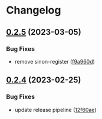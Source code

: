# Changelog

## [0.2.5](https://github.com/aquiladev/bls-snap/compare/bls-snap-v0.2.4...bls-snap-v0.2.5) (2023-03-05)


### Bug Fixes

* remove sinon-register ([f9a960d](https://github.com/aquiladev/bls-snap/commit/f9a960d9a4b19b506824587367c50e43926d2f58))

## [0.2.4](https://github.com/aquiladev/bls-snap/compare/bls-snap-v0.2.3...bls-snap-v0.2.4) (2023-02-25)


### Bug Fixes

* update release pipeline ([12f60ae](https://github.com/aquiladev/bls-snap/commit/12f60aed123458237b1b7e808a5bfc9160823de8))
